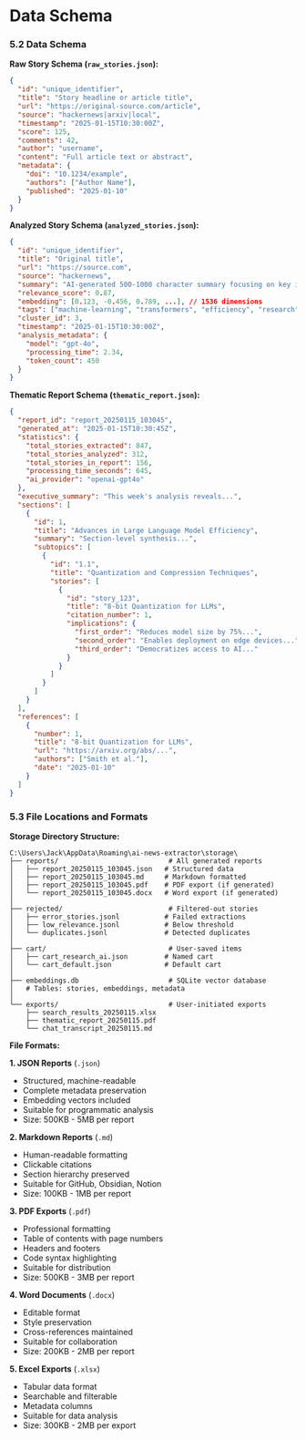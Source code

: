 # Data Schema

### 5.2 Data Schema

**Raw Story Schema (`raw_stories.json`):**
```json
{
  "id": "unique_identifier",
  "title": "Story headline or article title",
  "url": "https://original-source.com/article",
  "source": "hackernews|arxiv|local",
  "timestamp": "2025-01-15T10:30:00Z",
  "score": 125,
  "comments": 42,
  "author": "username",
  "content": "Full article text or abstract",
  "metadata": {
    "doi": "10.1234/example",
    "authors": ["Author Name"],
    "published": "2025-01-10"
  }
}
```

**Analyzed Story Schema (`analyzed_stories.json`):**
```json
{
  "id": "unique_identifier",
  "title": "Original title",
  "url": "https://source.com",
  "source": "hackernews",
  "summary": "AI-generated 500-1000 character summary focusing on key insights...",
  "relevance_score": 0.87,
  "embedding": [0.123, -0.456, 0.789, ...], // 1536 dimensions
  "tags": ["machine-learning", "transformers", "efficiency", "research", "deployment"],
  "cluster_id": 3,
  "timestamp": "2025-01-15T10:30:00Z",
  "analysis_metadata": {
    "model": "gpt-4o",
    "processing_time": 2.34,
    "token_count": 450
  }
}
```

**Thematic Report Schema (`thematic_report.json`):**
```json
{
  "report_id": "report_20250115_103045",
  "generated_at": "2025-01-15T10:30:45Z",
  "statistics": {
    "total_stories_extracted": 847,
    "total_stories_analyzed": 312,
    "total_stories_in_report": 156,
    "processing_time_seconds": 645,
    "ai_provider": "openai-gpt4o"
  },
  "executive_summary": "This week's analysis reveals...",
  "sections": [
    {
      "id": 1,
      "title": "Advances in Large Language Model Efficiency",
      "summary": "Section-level synthesis...",
      "subtopics": [
        {
          "id": "1.1",
          "title": "Quantization and Compression Techniques",
          "stories": [
            {
              "id": "story_123",
              "title": "8-bit Quantization for LLMs",
              "citation_number": 1,
              "implications": {
                "first_order": "Reduces model size by 75%...",
                "second_order": "Enables deployment on edge devices...",
                "third_order": "Democratizes access to AI..."
              }
            }
          ]
        }
      ]
    }
  ],
  "references": [
    {
      "number": 1,
      "title": "8-bit Quantization for LLMs",
      "url": "https://arxiv.org/abs/...",
      "authors": ["Smith et al."],
      "date": "2025-01-10"
    }
  ]
}
```

### 5.3 File Locations and Formats

**Storage Directory Structure:**
```
C:\Users\Jack\AppData\Roaming\ai-news-extractor\storage\
├── reports/                           # All generated reports
│   ├── report_20250115_103045.json   # Structured data
│   ├── report_20250115_103045.md     # Markdown formatted
│   ├── report_20250115_103045.pdf    # PDF export (if generated)
│   └── report_20250115_103045.docx   # Word export (if generated)
│
├── rejected/                          # Filtered-out stories
│   ├── error_stories.jsonl           # Failed extractions
│   ├── low_relevance.jsonl           # Below threshold
│   └── duplicates.jsonl              # Detected duplicates
│
├── cart/                              # User-saved items
│   ├── cart_research_ai.json         # Named cart
│   └── cart_default.json             # Default cart
│
├── embeddings.db                      # SQLite vector database
│   # Tables: stories, embeddings, metadata
│
└── exports/                           # User-initiated exports
    ├── search_results_20250115.xlsx
    ├── thematic_report_20250115.pdf
    └── chat_transcript_20250115.md
```

**File Formats:**

**1. JSON Reports** (`.json`)
- Structured, machine-readable
- Complete metadata preservation
- Embedding vectors included
- Suitable for programmatic analysis
- Size: 500KB - 5MB per report

**2. Markdown Reports** (`.md`)
- Human-readable formatting
- Clickable citations
- Section hierarchy preserved
- Suitable for GitHub, Obsidian, Notion
- Size: 100KB - 1MB per report

**3. PDF Exports** (`.pdf`)
- Professional formatting
- Table of contents with page numbers
- Headers and footers
- Code syntax highlighting
- Suitable for distribution
- Size: 500KB - 3MB per report

**4. Word Documents** (`.docx`)
- Editable format
- Style preservation
- Cross-references maintained
- Suitable for collaboration
- Size: 200KB - 2MB per report

**5. Excel Exports** (`.xlsx`)
- Tabular data format
- Searchable and filterable
- Metadata columns
- Suitable for data analysis
- Size: 300KB - 2MB per export

